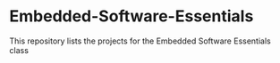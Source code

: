 # Embedded-Software-Essentials
This repository lists the projects for the Embedded Software Essentials class
